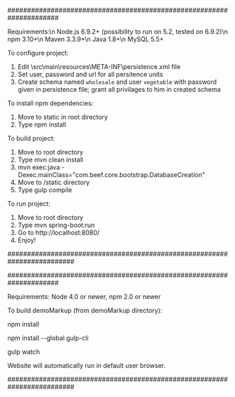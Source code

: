 #####################################################################

Requirements:\n
Node.js 6.9.2+ (possibility to run on 5.2, tested on 6.9.2)\n
npm  3.10+\n
Maven 3.3.9+\n
Java 1.8+\n
MySQL 5.5+

To configure project:

1. Edit \src\main\resources\META-INF\persistence.xml file
2. Set user, password and url for all persitence units
3. Create schema named `wholesale` and user `vegetable` with password given in persistence file; grant all privilages to him in created schema

To install npm dependencies:

1. Move to static in root directory
2. Type npm install

To build project:

1. Move to root directory
2. Type mvn clean install
3. mvn exec:java -Dexec.mainClass="com.beef.core.bootstrap.DatabaseCreation"
4. Move to /static directory
5. Type gulp compile

To run project:

1. Move to root directory
2. Type mvn spring-boot:run
3. Go to http://localhost:8080/
4. Enjoy!

#########################################################################

#####################################################################

Requirements:
Node 4.0 or newer,
npm  2.0 or newer

To build demoMarkup (from demoMarkup directory):

npm install

npm install --global gulp-cli

gulp watch

Website will automatically run in default user browser.


#########################################################################

